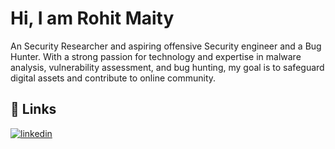 
# Hi, I am Rohit Maity                

An Security Researcher and aspiring offensive Security engineer and a Bug Hunter. With a strong passion for technology and expertise in malware analysis, vulnerability assessment, and bug hunting, my goal is to safeguard digital assets and contribute to online community.


## 🔗 Links
[![linkedin](https://img.shields.io/badge/linkedin-0A66C2?style=for-the-badge&logo=Linkedin&logoColor=white)](https://www.linkedin.com/in/rohitmaity/)

